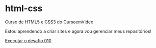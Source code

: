 # html-css
 Curso de HTML5 e CSS3 do CursoemVideo

 Estou aprendendo a criar sites e agora vou gerenciar meus repositórios!


<a href='https://g-matheusdouglas.github.io/html-css/desafios/modulo02/d010/android.html'>Executar o desafio 010</a>